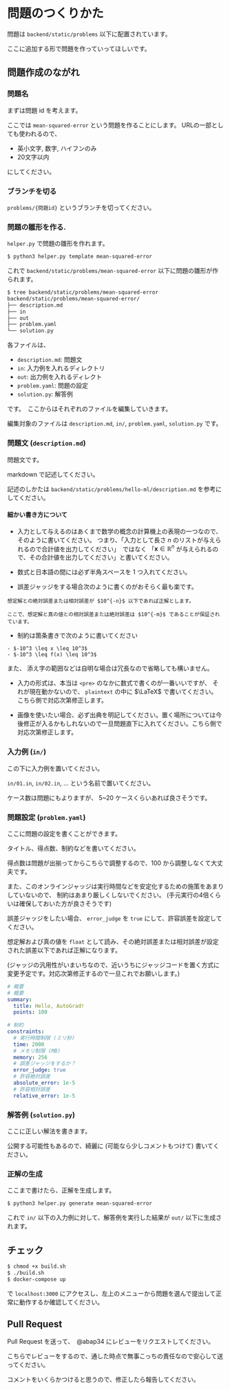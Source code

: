 # 問題のつくりかた

問題は `backend/static/problems` 以下に配置されています。

ここに追加する形で問題を作っていってほしいです。


## 問題作成のながれ


### 問題名

まずは問題 id を考えます。

ここでは `mean-squared-error` という問題を作ることにします。 
URLの一部としても使われるので、

- 英小文字, 数字, ハイフンのみ
- 20文字以内

にしてください。

### ブランチを切る

`problems/{問題id}` というブランチを切ってください。

### 問題の雛形を作る.

`helper.py` で問題の雛形を作れます。


```bash
$ python3 helper.py template mean-squared-error
```

これで `backend/static/problems/mean-squared-error` 以下に問題の雛形が作られます。

```bash
$ tree backend/static/problems/mean-squared-error
backend/static/problems/mean-squared-error/
├── description.md
├── in
├── out
├── problem.yaml
└── solution.py
```

各ファイルは、

- `description.md`: 問題文
- `in`: 入力例を入れるディレクトリ
- `out`: 出力例を入れるディレクト
- `problem.yaml`: 問題の設定
- `solution.py`: 解答例

です。　ここからはそれぞれのファイルを編集していきます。

編集対象のファイルは `description.md`, `in/`, `problem.yaml`, `solution.py` です。

### 問題文 (`description.md`)

問題文です。　

markdown で記述してください。

記述のしかたは `backend/static/problems/hello-ml/description.md` を参考にしてください。

#### 細かい書き方について

- 入力として与えるのはあくまで数学の概念の計算機上の表現の一つなので、そのように書いてください。
つまり、「入力として長さ $n$ のリストが与えられるので合計値を出力してください」　ではなく 「$\bm{x}　\in \mathbb{R}^n$ が与えられるので、その合計値を出力してください」と書いてください。

- 数式と日本語の間には必ず半角スペースを $1$ つ入れてください。

- 誤差ジャッジをする場合次のように書くのがおそらく最も楽です。

```plaintext
想定解との絶対誤差または相対誤差が $10^{-n}$ 以下であれば正解とします。

ここで、想定解と真の値との相対誤差または絶対誤差は $10^{-m}$ であることが保証されています。
```

- 制約は箇条書きで次のように書いてください

```
- $-10^3 \leq x \leq 10^3$
- $-10^3 \leq f(x) \leq 10^3$
```

また、 添え字の範囲などは自明な場合は冗長なので省略しても構いません。

- 入力の形式は、本当は `<pre>` のなかに数式で書くのが一番いいですが、
  それが現在動かないので、 `plaintext` の中に $\LaTeX$ で書いてください。 こちら側で対応次第修正します。

- 画像を使いたい場合、必ず出典を明記してください。置く場所については今後修正が入るかもしれないので一旦問題直下に入れてください。こちら側で対応次第修正します。



### 入力例 (`in/`)

この下に入力例を置いてください。

`in/01.in`, `in/02.in`, ... という名前で置いてください。

ケース数は問題にもよりますが、 5~20 ケースくらいあれば良さそうです。

### 問題設定 (`problem.yaml`)

ここに問題の設定を書くことができます。

タイトル、得点数、制約などを書いてください。

得点数は問題が出揃ってからこちらで調整するので、100 から調整しなくて大丈夫です。

また、このオンラインジャッジは実行時間などを安定化するための施策をあまりしていないので、
制約はあまり厳しくしないでください。
(手元実行の4倍くらいは確保しておいた方が良さそうです)

誤差ジャッジをしたい場合、 `error_judge` を `true` にして、許容誤差を設定してください。

想定解および真の値を `float` として読み、その絶対誤差または相対誤差が設定された誤差以下であれば正解になります。

(ジャッジの汎用性がいまいちなので、近いうちにジャッジコードを置く方式に変更予定です。対応次第修正するので一旦これでお願いします。)

```yaml
# 概要
# 概要
summary: 
  title: Hello, AutoGrad!
  points: 100
  
# 制約
constraints:
  # 実行時間制限 (ミリ秒)
  time: 2000
  # メモリ制限 (MB)
  memory: 256
  # 誤差ジャッジをするか？
  error_judge: true
  # 許容絶対誤差
  absolute_error: 1e-5
  # 許容相対誤差
  relative_error: 1e-5
```


### 解答例 (`solution.py`)

ここに正しい解法を書きます。

公開する可能性もあるので、綺麗に (可能なら少しコメントもつけて) 書いてください。

### 正解の生成 

ここまで書けたら、正解を生成します。

```bash
$ python3 helper.py generate mean-squared-error
```

これで `in/` 以下の入力例に対して、解答例を実行した結果が `out/` 以下に生成されます。


## チェック

```bash
$ chmod +x build.sh
$ ./build.sh
$ docker-compose up
```

で `localhost:3000` にアクセスし、左上のメニューから問題を選んで提出して正常に動作するか確認してください。

## Pull Request

Pull Request を送って、　@abap34 にレビューをリクエストしてください。

こちらでレビューをするので、通した時点で無事こっちの責任なので安心して送ってください。

コメントをいくらかつけると思うので、修正したら報告してください。

